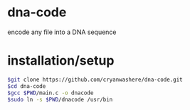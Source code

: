 # dna-code
encode any file into a DNA sequence


# installation/setup
```bash
$git clone https://github.com/cryanwashere/dna-code.git
$cd dna-code
$gcc $PWD/main.c -o dnacode
$sudo ln -s $PWD/dnacode /usr/bin
```